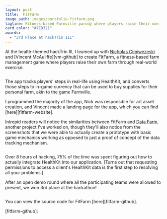 ```yaml
---
layout: post
title:  FitFarm
image_path: images/portfolio-fitfarm.png
tagline: Fitness-based Farmville parody where players raise their own farm through real-world exercise
card_color: "#7ED321"
awards:
  - "3rd Place at hackTrin III"
---
```


At the health-themed hackTrin III, I teamed up with [Nicholas Cimiwezeski][nc-github] and [Vincent McAuliffe][vm-github] to create FitFarm, a fitness-based farm management game where players raise their own farm through real-world exercise.

<img src="">

The app tracks players' steps in real-life using HealthKit, and converts those steps to in-game currency that can be used to buy supplies for their personal farm, akin to the game Farmville.

I programmed the majority of the app, Nick was responsible for art asset creation, and Vincent made a landing page for the app, which you can find [here][fitfarm-website].

Intrepid readers will notice the similarities between FitFarm and [Data Farm][data-farm-post], another project I've worked on, though they'll also notice from the screenshots that we were able to actually create a prototype with basic game mechanics working as opposed to just a proof of concept of the data tracking mechanism.

<img src="">

Over 8 hours of hacking, 75% of the time was spent figuring out how to actually integrate HealthKit into our application. (Turns out that requesting permissions to access a client's HealthKit data is the first step to resolving all your problems.)

After an open demo round where all the participating teams were allowed to present, we won 3rd place at the hackathon!

<img src="">

You can view the source code for FitFarm [here][fitfarm-github].

[nc-github]:
[vm-github]:
[data-farm-post]:
[fitfarm-website]:
[fitfarm-github]:
